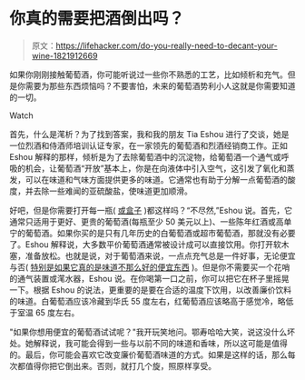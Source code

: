 # 你真的需要把酒倒出吗？

> 原文：<https://lifehacker.com/do-you-really-need-to-decant-your-wine-1821912669>

如果你刚刚接触葡萄酒，你可能听说过一些你不熟悉的工艺，比如倾析和充气。但是你需要为那些东西烦恼吗？不要害怕，未来的葡萄酒势利小人这就是你需要知道的一切。

Watch

首先，什么是滗析？为了找到答案，我和我的朋友 Tia Eshou 进行了交谈，她是一位烈酒和侍酒师培训认证专家，在一家领先的葡萄酒和烈酒经销商工作。正如 Eshou 解释的那样，倾析是为了去除葡萄酒中的沉淀物，给葡萄酒一个通气或呼吸的机会，让葡萄酒“开放”基本上，你是在向液体中引入空气，这引发了氧化和蒸发，可以在味道和气味方面提供更多的味道。它通常也有助于分解一点葡萄酒的酸度，并去除一些难闻的亚硫酸盐，使味道更加顺滑。

好吧，但是你需要打开每一瓶( [或盒子](https://lifehacker.com/why-you-should-be-drinking-boxed-wine-1794001928) )都这样吗？“不尽然,”Eshou 说。首先，它通常只适用于更好、更贵的葡萄酒(每瓶至少 50 美元以上)、一些陈年红酒或高单宁的葡萄酒。如果你买的是只有几年历史的白葡萄酒或超市葡萄酒，那就没有必要了。Eshou 解释说，大多数平价葡萄酒通常被设计成可以直接饮用。你打开软木塞，准备放松。也就是说，对于葡萄酒来说，一点点充气总是一件好事，无论便宜与否( [特别是如果它真的是味道不那么好的便宜东西](https://skillet.lifehacker.com/we-tried-targets-5-wine-and-it-hurt-a-little-1800997000#_ga=2.202738001.1164671194.1515682973-392757988.1502389723) )。但是你不需要买一个花哨的通气装置或滗水器，Eshou 说。在你喝第一口之前，你可以把它在杯子里摇晃一下。根据 Eshou 的说法，更重要的是要在合适的温度下饮用，以改善廉价饮料的味道。白葡萄酒应该冷藏到华氏 55 度左右，红葡萄酒应该略高于感觉冷，略低于室温 65 度左右。

"如果你想用便宜的葡萄酒试试呢？"我开玩笑地问。鄂寿哈哈大笑，说这没什么坏处。她解释说，我可能会得到一些与以前不同的味道和香味，所以这可能是值得的。最后，你可能会喜欢它改变廉价葡萄酒味道的方式。如果是这样的话，那么每次都值得你把它倒出来。否则，就打几个旋，照原样享受。